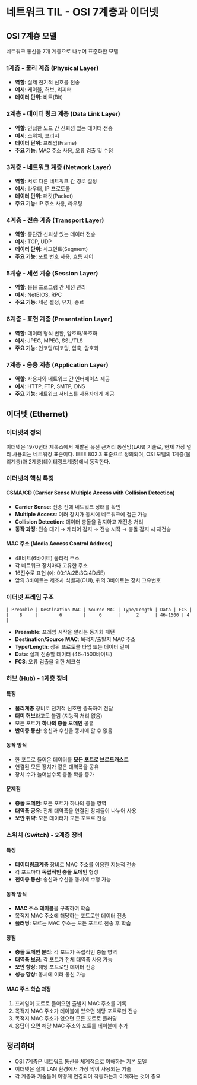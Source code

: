# 네트워크 TIL - OSI 7계층과 이더넷

## OSI 7계층 모델

네트워크 통신을 7개 계층으로 나누어 표준화한 모델

### 1계층 - 물리 계층 (Physical Layer)
- **역할**: 실제 전기적 신호를 전송
- **예시**: 케이블, 허브, 리피터
- **데이터 단위**: 비트(Bit)

### 2계층 - 데이터 링크 계층 (Data Link Layer)
- **역할**: 인접한 노드 간 신뢰성 있는 데이터 전송
- **예시**: 스위치, 브리지
- **데이터 단위**: 프레임(Frame)
- **주요 기능**: MAC 주소 사용, 오류 검출 및 수정

### 3계층 - 네트워크 계층 (Network Layer)
- **역할**: 서로 다른 네트워크 간 경로 설정
- **예시**: 라우터, IP 프로토콜
- **데이터 단위**: 패킷(Packet)
- **주요 기능**: IP 주소 사용, 라우팅

### 4계층 - 전송 계층 (Transport Layer)
- **역할**: 종단간 신뢰성 있는 데이터 전송
- **예시**: TCP, UDP
- **데이터 단위**: 세그먼트(Segment)
- **주요 기능**: 포트 번호 사용, 흐름 제어

### 5계층 - 세션 계층 (Session Layer)
- **역할**: 응용 프로그램 간 세션 관리
- **예시**: NetBIOS, RPC
- **주요 기능**: 세션 설정, 유지, 종료

### 6계층 - 표현 계층 (Presentation Layer)
- **역할**: 데이터 형식 변환, 암호화/복호화
- **예시**: JPEG, MPEG, SSL/TLS
- **주요 기능**: 인코딩/디코딩, 압축, 암호화

### 7계층 - 응용 계층 (Application Layer)
- **역할**: 사용자와 네트워크 간 인터페이스 제공
- **예시**: HTTP, FTP, SMTP, DNS
- **주요 기능**: 네트워크 서비스를 사용자에게 제공

## 이더넷 (Ethernet)

### 이더넷의 정의
이더넷은 1970년대 제록스에서 개발된 유선 근거리 통신망(LAN) 기술로, 현재 가장 널리 사용되는 네트워킹 표준이다. IEEE 802.3 표준으로 정의되며, OSI 모델의 1계층(물리계층)과 2계층(데이터링크계층)에서 동작한다.

### 이더넷의 핵심 특징

#### CSMA/CD (Carrier Sense Multiple Access with Collision Detection)
- **Carrier Sense**: 전송 전에 네트워크 상태를 확인
- **Multiple Access**: 여러 장치가 동시에 네트워크에 접근 가능
- **Collision Detection**: 데이터 충돌을 감지하고 재전송 처리
- **동작 과정**: 전송 대기 → 캐리어 감지 → 전송 시작 → 충돌 감지 시 재전송

#### MAC 주소 (Media Access Control Address)
- 48비트(6바이트) 물리적 주소
- 각 네트워크 장치마다 고유한 주소
- 16진수로 표현 (예: 00:1A:2B:3C:4D:5E)
- 앞의 3바이트는 제조사 식별자(OUI), 뒤의 3바이트는 장치 고유번호

### 이더넷 프레임 구조
```
| Preamble | Destination MAC | Source MAC | Type/Length | Data | FCS |
|    8     |        6        |     6      |      2      | 46-1500 | 4 |
```
- **Preamble**: 프레임 시작을 알리는 동기화 패턴
- **Destination/Source MAC**: 목적지/출발지 MAC 주소
- **Type/Length**: 상위 프로토콜 타입 또는 데이터 길이
- **Data**: 실제 전송할 데이터 (46~1500바이트)
- **FCS**: 오류 검출을 위한 체크섬

### 허브 (Hub) - 1계층 장비
#### 특징
- **물리계층** 장비로 전기적 신호만 증폭하여 전달
- **더미 허브**라고도 불림 (지능적 처리 없음)
- 모든 포트가 **하나의 충돌 도메인** 공유
- **반이중 통신**: 송신과 수신을 동시에 할 수 없음

#### 동작 방식
- 한 포트로 들어온 데이터를 **모든 포트로 브로드캐스트**
- 연결된 모든 장치가 같은 대역폭을 공유
- 장치 수가 늘어날수록 충돌 확률 증가

#### 문제점
- **충돌 도메인**: 모든 포트가 하나의 충돌 영역
- **대역폭 공유**: 전체 대역폭을 연결된 장치들이 나누어 사용
- **보안 취약**: 모든 데이터가 모든 포트로 전송

### 스위치 (Switch) - 2계층 장비
#### 특징
- **데이터링크계층** 장비로 MAC 주소를 이용한 지능적 전송
- 각 포트마다 **독립적인 충돌 도메인** 형성
- **전이중 통신**: 송신과 수신을 동시에 수행 가능

#### 동작 방식
- **MAC 주소 테이블**을 구축하여 학습
- 목적지 MAC 주소에 해당하는 포트로만 데이터 전송
- **플러딩**: 모르는 MAC 주소는 모든 포트로 전송 후 학습

#### 장점
- **충돌 도메인 분리**: 각 포트가 독립적인 충돌 영역
- **대역폭 보장**: 각 포트가 전체 대역폭 사용 가능
- **보안 향상**: 해당 포트로만 데이터 전송
- **성능 향상**: 동시에 여러 통신 가능

#### MAC 주소 학습 과정
1. 프레임이 포트로 들어오면 출발지 MAC 주소를 기록
2. 목적지 MAC 주소가 테이블에 있으면 해당 포트로만 전송
3. 목적지 MAC 주소가 없으면 모든 포트로 플러딩
4. 응답이 오면 해당 MAC 주소와 포트를 테이블에 추가

## 정리하며
- OSI 7계층은 네트워크 통신을 체계적으로 이해하는 기본 모델
- 이더넷은 실제 LAN 환경에서 가장 많이 사용되는 기술
- 각 계층과 기술들이 어떻게 연결되어 작동하는지 이해하는 것이 중요
